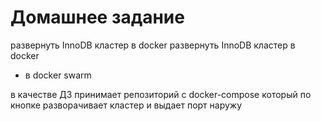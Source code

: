 ﻿# Домашнее задание

развернуть InnoDB кластер в docker
развернуть InnoDB кластер в docker 
* в docker swarm

в качестве ДЗ принимает репозиторий с docker-compose
который по кнопке разворачивает кластер и выдает порт наружу